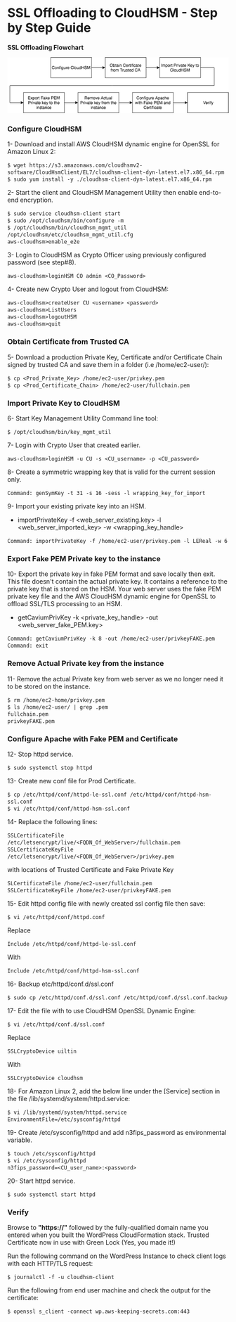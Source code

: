 # SSL Offloading to CloudHSM - Step by Step Guide

**SSL Offloading Flowchart**

![SSL Offloading Flowchart](img/SSL_Offloading_Flowchart.png)


### Configure CloudHSM

1- Download and install  AWS CloudHSM dynamic engine for OpenSSL for Amazon Linux 2:
```
$ wget https://s3.amazonaws.com/cloudhsmv2-software/CloudHsmClient/EL7/cloudhsm-client-dyn-latest.el7.x86_64.rpm
$ sudo yum install -y ./cloudhsm-client-dyn-latest.el7.x86_64.rpm
```
2- Start the client and CloudHSM Management Utility then enable end-to-end encryption.
```
$ sudo service cloudhsm-client start
$ sudo /opt/cloudhsm/bin/configure -m
$ /opt/cloudhsm/bin/cloudhsm_mgmt_util /opt/cloudhsm/etc/cloudhsm_mgmt_util.cfg
aws-cloudhsm>enable_e2e
```
3- Login to CloudHSM as Crypto Officer using previously configured password (see step#8).
```
aws-cloudhsm>loginHSM CO admin <CO_Password>
```
4- Create new Crypto User and logout from CloudHSM:
```
aws-cloudhsm>createUser CU <username> <password> 
aws-cloudhsm>ListUsers
aws-cloudhsm>logoutHSM
aws-cloudhsm>quit
```
### Obtain Certificate from Trusted CA

5- Download a production Private Key, Certificate and/or Certificate Chain signed by trusted CA and save them in a folder (i.e /home/ec2-user/):
```
$ cp <Prod_Private_Key> /home/ec2-user/privkey.pem
$ cp <Prod_Certificate_Chain> /home/ec2-user/fullchain.pem
```

### Import Private Key to CloudHSM

6- Start Key Management Utility Command line tool:
```
$ /opt/cloudhsm/bin/key_mgmt_util
```
7- Login with Crypto User that created earlier.
```
aws-cloudhsm>loginHSM -u CU -s <CU_username> -p <CU_password>
```

8- Create a symmetric wrapping key that is valid for the current session only.
```
Command: genSymKey -t 31 -s 16 -sess -l wrapping_key_for_import
```
9- Import your existing private key into an HSM.
- importPrivateKey -f <web_server_existing.key> -l <web_server_imported_key> -w <wrapping_key_handle>
```
Command: importPrivateKey -f /home/ec2-user/privkey.pem -l LEReal -w 6
```
### Export Fake PEM Private key to the instance

10- Export the private key in fake PEM format and save locally then exit. This file doesn't contain the actual private key. It contains a reference to the private key that is stored on the HSM. Your web server uses the fake PEM private key file and the AWS CloudHSM dynamic
engine for OpenSSL to offload SSL/TLS processing to an HSM.
- getCaviumPrivKey -k <private_key_handle> -out <web_server_fake_PEM.key>
```
Command: getCaviumPrivKey -k 8 -out /home/ec2-user/privkeyFAKE.pem
Command: exit
```

### Remove Actual Private key from the instance

11- Remove the actual Private key from web server as we no longer need it to be stored on the instance.
```
$ rm /home/ec2-home/privkey.pem
$ ls /home/ec2-user/ | grep .pem
fullchain.pem
privkeyFAKE.pem
```

### Configure Apache with Fake PEM and Certificate

12- Stop httpd service.
```
$ sudo systemctl stop httpd
```
13- Create new conf file for Prod Certificate.
```
$ cp /etc/httpd/conf/httpd-le-ssl.conf /etc/httpd/conf/httpd-hsm-ssl.conf
$ vi /etc/httpd/conf/httpd-hsm-ssl.conf
```
14- Replace the following lines:
```
SSLCertificateFile /etc/letsencrypt/live/<FQDN_Of_WebServer>/fullchain.pem
SSLCertificateKeyFile /etc/letsencrypt/live/<FQDN_Of_WebServer>/privkey.pem
```
with locations of Trusted Certificate and Fake Private Key
```
SLCertificateFile /home/ec2-user/fullchain.pem
SSLCertificateKeyFile /home/ec2-user/privkeyFAKE.pem
```
15- Edit httpd config file with newly created ssl config file then save:
```
$ vi /etc/httpd/conf/httpd.conf
```
Replace
```
Include /etc/httpd/conf/httpd-le-ssl.conf
```
With
```
Include /etc/httpd/conf/httpd-hsm-ssl.conf
```
16- Backup etc/httpd/conf.d/ssl.conf 
```
$ sudo cp /etc/httpd/conf.d/ssl.conf /etc/httpd/conf.d/ssl.conf.backup
```
17- Edit the file with to use CloudHSM OpenSSL Dynamic Engine:
```
$ vi /etc/httpd/conf.d/ssl.conf
```
Replace
```
SSLCryptoDevice uiltin
```
With
```
SSLCryptoDevice cloudhsm
```
18- For Amazon Linux 2, add the below line under the [Service] section in the file /lib/systemd/system/httpd.service: 
```
$ vi /lib/systemd/system/httpd.service
EnvironmentFile=/etc/sysconfig/httpd
```
19- Create /etc/sysconfig/httpd and add n3fips_password as environmental variable.
```
$ touch /etc/sysconfig/httpd
$ vi /etc/sysconfig/httpd
n3fips_password=<CU_user_name>:<password>
```
20- Start httpd service.
```
$ sudo systemctl start httpd
```

### Verify

Browse to **"https://"** followed by the fully-qualified domain name you entered when you built the WordPress CloudFormation stack.
Trusted Certificate now in use with Green Lock (Yes, you made it!)

Run the following command on the WordPress Instance to check client logs with each HTTP/TLS request:
```
$ journalctl -f -u cloudhsm-client
```
Run the following from end user machine and check the output for the certificate:
```
$ openssl s_client -connect wp.aws-keeping-secrets.com:443
```